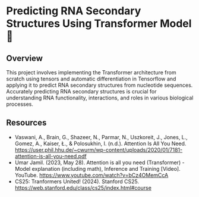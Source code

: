 # Predicting RNA Secondary Structures Using Transformer Model :robot:

## Overview
This project involves implementing the Transformer architecture from scratch using tensors and automatic differentiation in Tensorflow and applying it to predict RNA secondary structures from nucleotide sequences. Accurately predicting RNA secondary structures is crucial for understanding RNA functionality, interactions, and roles in various biological processes.


## Resources
- Vaswani, A., Brain, G., Shazeer, N., Parmar, N., Uszkoreit, J., Jones, L., Gomez, A., Kaiser, Ł., & Polosukhin, I. (n.d.). Attention Is All You Need. https://user.phil.hhu.de/~cwurm/wp-content/uploads/2020/01/7181-attention-is-all-you-need.pdf
- Umar Jamil. (2023, May 28). Attention is all you need (Transformer) - Model explanation (including math), Inference and Training [Video]. YouTube. https://www.youtube.com/watch?v=bCz4OMemCcA
- CS25: Tranformers United! (2024). Stanford CS25. https://web.stanford.edu/class/cs25/index.html#course
